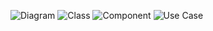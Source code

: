 ![Diagram](http://www.plantuml.com/plantuml/png/encoded-diagram-text)
![Class](https://planttext.com/api/plantuml/png/X94zJWCn48NxESLeAq1oGHkb24eA8b4X96fhTvGTnPvPURn4278o2ewKAyJBxeAG-Edyv6_UU_QStjvNbdtAVGm0jcV1f4O0cNCWlAVWCwjOovsXmtNmPhXXlqi-0a0zwWE5mBB35q34hMHyP6dqO8DyKcxmJklzGqiRrNHn2STvyAOhoP4aJ_fM-v8zdjSQOo-p6Wtdl683y9cwV7NbJjoNtQAKQ2bnzbBJ3-3a_H_sKUSNgBgkyChrdSCgUdckfeQBmRjJu-7N_g279tndOKNIb2sS0G00__y30000)
![Component](https://planttext.com/api/plantuml/png/P951JiCm44NtSufHLcpS8w0M2bMaLWegNRLP67j8hIPsv7740kLaB3WILs2Iq2oADxR-6_tvN_xv-bvoqZ5rJGt05-Sn1YQ0v59DM6XpqHKnAdmCJHiy-OHhfwke6u1sefWzno3waxSPVWBACVFmSHDrUtO63qpnv7EVABvhGoLgniqXXnx0rA6pE29FIInwGF31YlFEMIivNXt5g_VneMFdYHcteNAcdCIrJXfNneW-MgzNY2DnrusOxtGw3souRrYMvuaQpWOylg1702kcRve55u5J5Md_iZtvESW-XKWMYnWCbqCHwOFAXW-lxkSwCFUQoDsq_hO5ggvL4vBeIlsb-3yc1XEIiSNYDWGioLlvory0003__mC0)
![Use Case](https://planttext.com/api/plantuml/png/L511IWD14BpNAygREMoypq42kmg2g21vG9Cqmv3PcT0pAuZuCWy-oI_O48oa3arHNLKq_VFrlMbTh2zp1jeX5Lfj2lJKi_95TWU9oe7RfXp5nvGacim0J7TTIdJRlKfVJ1i_GCVrOusfh4vyD5ygRpXfLYTUP2jAupXjyGc4k_cOwxjg8CAOavOU45wNezfRQjK2yEVWCDoUo_yT5_AfWUlrMMBWq_ELupBY6RyWy84oCzOziD6ozpVy0W00__y30000)
